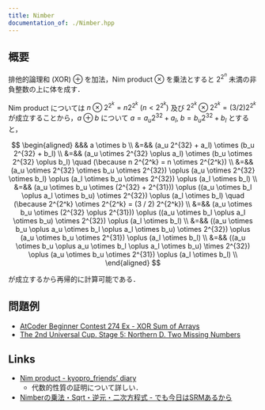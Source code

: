 ```yaml
---
title: Nimber
documentation_of: ./Nimber.hpp
---
```


## 概要
排他的論理和 (XOR) $\oplus$ を加法，Nim product $\otimes$ を乗法とすると $2^{2^n}$ 未満の非負整数の上に体を成す．

Nim product については $n \otimes 2^{2^k} = n 2^{2^k}\ (n < 2^{2^k})$ 及び $2^{2^k} \otimes 2^{2^k} = (3 / 2) 2^{2^k}$ が成立することから，$a \oplus b$ について $a = a_u 2^{32} + a_l,\ b = b_u 2^{32} + b_l$ とすると，

$$
\begin{aligned}
  &&& a \otimes b \\
  &=&& (a_u 2^{32} + a_l) \otimes (b_u 2^{32} + b_l) \\
  &=&& (a_u \otimes 2^{32} \oplus a_l) \otimes (b_u \otimes 2^{32} \oplus b_l) \quad (\because n 2^{2^k} = n \otimes 2^{2^k}) \\
  &=&& (a_u \otimes 2^{32} \otimes b_u \otimes 2^{32}) \oplus (a_u \otimes 2^{32} \otimes b_l) \oplus (a_l \otimes b_u \otimes 2^{32}) \oplus (a_l \otimes b_l) \\
  &=&& (a_u \otimes b_u \otimes (2^{32} + 2^{31})) \oplus ((a_u \otimes b_l \oplus a_l \otimes b_u) \otimes 2^{32}) \oplus (a_l \otimes b_l) \quad (\because 2^{2^k} \otimes 2^{2^k} = (3 / 2) 2^{2^k}) \\
  &=&& (a_u \otimes b_u \otimes (2^{32} \oplus 2^{31})) \oplus ((a_u \otimes b_l \oplus a_l \otimes b_u) \otimes 2^{32}) \oplus (a_l \otimes b_l) \\
  &=&& ((a_u \otimes b_u \oplus a_u \otimes b_l \oplus a_l \otimes b_u) \otimes 2^{32}) \oplus (a_u \otimes b_u \otimes 2^{31}) \oplus (a_l \otimes b_l) \\
  &=&& ((a_u \otimes b_u \oplus a_u \otimes b_l \oplus a_l \otimes b_u) \times 2^{32}) \oplus (a_u \otimes b_u \otimes 2^{31}) \oplus (a_l \otimes b_l) \\
\end{aligned}
$$

が成立するから再帰的に計算可能である．

## 問題例
- [AtCoder Beginner Contest 274 Ex - XOR Sum of Arrays](https://atcoder.jp/contests/abc274/tasks/abc274_h)
- [The 2nd Universal Cup. Stage 5: Northern D. Two Missing Numbers](https://contest.ucup.ac/contest/1388/problem/6549)

## Links
- [Nim product - kyopro_friends’ diary](https://kyopro-friends.hatenablog.com/entry/2020/04/07/195850)
  - 代数的性質の証明について詳しい．
- [Nimberの乗法・Sqrt・逆元・二次方程式 - でも今日はSRMあるから](https://natsugiri.hatenablog.com/entry/2020/03/29/073605)